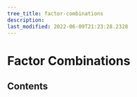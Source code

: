```yaml
---
tree_title: factor-combinations
description: 
last_modified: 2022-06-09T21:23:28.2328
---
```


# Factor Combinations

## Contents
